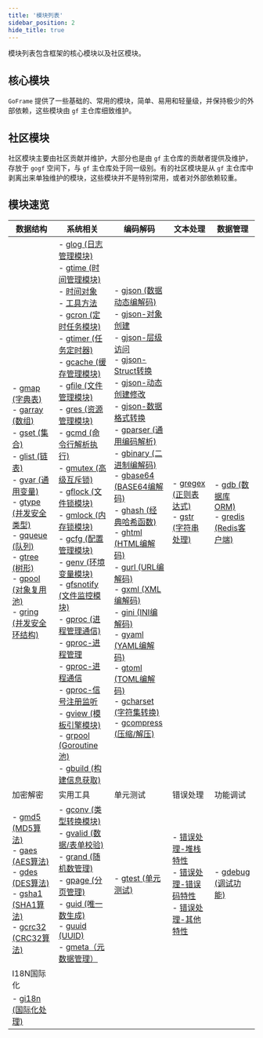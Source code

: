 ```yaml
---
title: '模块列表'
sidebar_position: 2
hide_title: true
---
```


模块列表包含框架的核心模块以及社区模块。

## 核心模块

`GoFrame` 提供了一些基础的、常用的模块，简单、易用和轻量级，并保持极少的外部依赖，这些模块由 `gf` 主仓库细致维护。

## 社区模块

社区模块主要由社区贡献并维护，大部分也是由 `gf` 主仓库的贡献者提供及维护，存放于 `gogf` 空间下，与 `gf` 主仓库处于同一级别。有的社区模块是从 `gf` 主仓库中剥离出来单独维护的模块，这些模块并不是特别常用，或者对外部依赖较重。

## 模块速览

| 数据结构 | 系统相关 | 编码解码 | 文本处理 | 数据管理 |
| --- | --- | --- | --- | --- |
| - [gmap (字典表)](数据结构/gmap%20-字典表.md)<br />- [garray (数组)](数据结构/garray%20-数组.md)<br />- [gset (集合)](数据结构/gset%20-集合.md)<br />- [glist (链表)](数据结构/glist%20-链表.md)<br />- [gvar (通用变量)](数据结构/gvar%20-通用变量.md)<br />- [gtype (并发安全类型)](数据结构/gtype%20-并发安全类型.md)<br />- [gqueue (队列)](数据结构/gqueue%20-队列.md)<br />- [gtree (树形)](数据结构/gtree%20-树形.md)<br />- [gpool (对象复用池)](数据结构/gpool%20-对象复用池.md)<br />- [gring (并发安全环结构)](数据结构/gring%20-并发安全环结构.md) | - [glog (日志管理模块)](系统相关/glog%20-日志管理模块.md)<br />- [gtime (时间管理模块)](系统相关/gtime%20-时间管理模块/gtime%20-时间管理模块.md) <br />  - [时间对象](系统相关/gtime%20-时间管理模块/时间对象.md)<br />  - [工具方法](系统相关/gtime%20-时间管理模块/工具方法.md)<br />- [gcron (定时任务模块)](系统相关/gcron%20-定时任务模块.md)<br />- [gtimer (任务定时器)](系统相关/gtimer%20-任务定时器.md)<br />- [gcache (缓存管理模块)](系统相关/gcache%20-缓存管理模块.md)<br />- [gfile (文件管理模块)](系统相关/gfile%20-文件管理模块.md)<br />- [gres (资源管理模块)](系统相关/gres%20-资源管理模块.md)<br />- [gcmd (命令行解析执行)](系统相关/gcmd%20-命令行解析执行.md)<br />- [gmutex (高级互斥锁)](系统相关/gmutex%20-高级互斥锁.md)<br />- [gflock (文件锁模块)](系统相关/gflock%20-文件锁模块.md)<br />- [gmlock (内存锁模块)](系统相关/gmlock%20-内存锁模块.md)<br />- [gcfg (配置管理模块)](系统相关/gcfg%20-配置管理模块.md)<br />- [genv (环境变量模块)](系统相关/genv%20-环境变量模块.md)<br />- [gfsnotify (文件监控模块)](系统相关/gfsnotify%20-文件监控模块.md)<br />- [gproc (进程管理通信)](系统相关/gproc%20-进程管理通信/gproc%20-进程管理通信.md) <br />  - [gproc-进程管理](系统相关/gproc%20-进程管理通信/gproc-进程管理.md)<br />  - [gproc-进程通信](系统相关/gproc%20-进程管理通信/gproc-进程通信.md)<br />  - [gproc-信号注册监听](系统相关/gproc%20-进程管理通信/gproc-信号注册监听.md)<br />- [gview (模板引擎模块)](系统相关/gview%20-模板引擎模块.md)<br />- [grpool (Goroutine池)](系统相关/grpool%20-Goroutine池.md)<br />- [gbuild (构建信息获取)](系统相关/gbuild%20-构建信息获取.md) | - [gjson (数据动态编解码)](编码解码/gjson%20-数据动态编解码/gjson%20-数据动态编解码.md) <br />  - [gjson-对象创建](编码解码/gjson%20-数据动态编解码/gjson-对象创建.md)<br />  - [gjson-层级访问](编码解码/gjson%20-数据动态编解码/gjson-层级访问.md)<br />  - [gjson-Struct转换](编码解码/gjson%20-数据动态编解码/gjson-Struct转换.md)<br />  - [gjson-动态创建修改](编码解码/gjson%20-数据动态编解码/gjson-动态创建修改.md)<br />  - [gjson-数据格式转换](编码解码/gjson%20-数据动态编解码/gjson-数据格式转换.md)<br />- [gparser (通用编码解析)](编码解码/gparser%20-通用编码解析.md)<br />- [gbinary (二进制编解码)](编码解码/gbinary%20-二进制编解码.md)<br />- [gbase64 (BASE64编解码)](编码解码/gbase64%20-BASE64编解码.md)<br />- [ghash (经典哈希函数)](编码解码/ghash%20-经典哈希函数.md)<br />- [ghtml (HTML编解码)](编码解码/ghtml%20-HTML编解码.md)<br />- [gurl (URL编解码)](编码解码/gurl%20-URL编解码.md)<br />- [gxml (XML编解码)](编码解码/gxml%20-XML编解码.md)<br />- [gini (INI编解码)](编码解码/gini%20-INI编解码.md)<br />- [gyaml (YAML编解码)](编码解码/gyaml%20-YAML编解码.md)<br />- [gtoml (TOML编解码)](编码解码/gtoml%20-TOML编解码.md)<br />- [gcharset (字符集转换)](编码解码/gcharset%20-字符集转换.md)<br />- [gcompress (压缩/解压)](编码解码/gcompress%20-压缩解压.md) | - [gregex (正则表达式)](文本处理/gregex%20-正则表达式.md)<br />- [gstr (字符串处理)](文本处理/gstr%20-字符串处理.md) | - [gdb (数据库ORM)](数据管理/gdb%20-数据库ORM.md)<br />- [gredis (Redis客户端)](数据管理/gredis%20-Redis客户端.md) |
| 加密解密 | 实用工具 | 单元测试 | 错误处理 | 功能调试 |
| - [gmd5 (MD5算法)](加密解密/gmd5%20-MD5算法.md)<br />- [gaes (AES算法)](加密解密/gaes%20-AES算法.md)<br />- [gdes (DES算法)](加密解密/gdes%20-DES算法.md)<br />- [gsha1 (SHA1算法)](加密解密/gsha1%20-SHA1算法.md)<br />- [gcrc32 (CRC32算法)](加密解密/gcrc32%20-CRC32算法.md) | - [gconv (类型转换模块)](实用工具/gconv%20-类型转换模块.md)<br />- [gvalid (数据/表单校验)](实用工具/gvalid%20-数据表单校验.md)<br />- [grand (随机数管理)](实用工具/grand%20-随机数管理.md)<br />- [gpage (分页管理)](实用工具/gpage%20-分页管理.md)<br />- [guid (唯一数生成)](实用工具/guid%20-唯一数生成.md)<br />- [guuid (UUID)](实用工具/guuid%20-UUID.md)<br />- [gmeta（元数据管理）](实用工具/gmeta（元数据管理）.md) | - [gtest (单元测试)](单元测试/gtest%20-单元测试.md) | - [错误处理-堆栈特性](../核心组件-重点/错误处理/错误处理-堆栈特性.md)<br />- [错误处理-错误码特性](../核心组件-重点/错误处理/错误处理-错误码特性.md)<br />- [错误处理-其他特性](../核心组件-重点/错误处理/错误处理-其他特性.md) | - [gdebug (调试功能)](功能调试/gdebug%20-调试功能.md) |
| I18N国际化 |  |  |  |  |
| - [gi18n (国际化处理)](I18N组件/gi18n%20-国际化处理.md) |  |  |  |  |